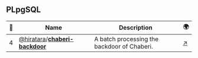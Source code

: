 ## PLpgSQL 

|:star2: | Name | Description | 🌍|
|---|---|---|---|
|4|[@hiratara](https://github.com/hiratara)/[**chaberi-backdoor**](https://github.com/hiratara/chaberi-backdoor)|A batch processing the backdoor of Chaberi.|[:arrow_upper_right:](http://hiratara.dyndns.org/chaberi/)|

